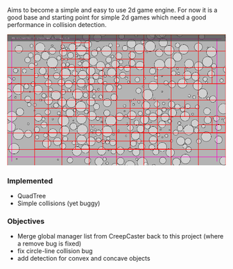 Aims to become a simple and easy to use 2d game engine. For now it is a good base and starting point for simple 2d games which need a good performance in collision detection.

![Engine base screenshot](Game/Engine/Engine_Screenshot.PNG?raw=true "Engine base screenshot")


### Implemented

- QuadTree
- Simple collisions (yet buggy)


### Objectives

- Merge global manager list from CreepCaster back to this project (where a remove bug is fixed)
- fix circle-line collision bug
- add detection for convex and concave objects
